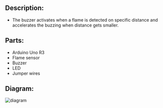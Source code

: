 ## **Description:**
- The buzzer activates when a flame is detected on specific distance and accelerates the buzzing when distance gets smaller.


## **Parts:**
- Arduino Uno R3
- Flame sensor
- Buzzer
- LED
- Jumper wires


## **Diagram:**

![diagram](https://user-images.githubusercontent.com/57767226/101765587-cdd0d500-3ae1-11eb-9c01-46b77095b73d.jpg)
